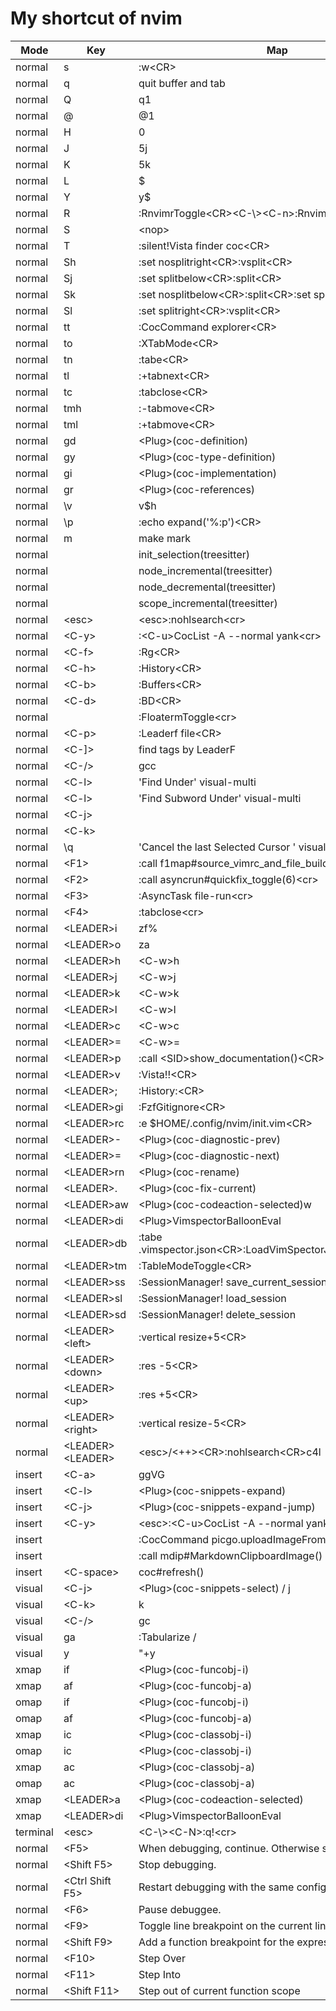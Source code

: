 # My shortcut of nvim

| Mode       | Key                  | Map                                                            |
| ---------- | -------------------- | -------------------------------------------------------------  |
| normal     | s                    | :w<CR\>                                                        |
| normal     | q                    | quit buffer and tab                                            |
| normal     | Q                    | q1                                                             |
| normal     | @                    | @1                                                             |
| normal     | H                    | 0                                                              |
| normal     | J                    | 5j                                                             |
| normal     | K                    | 5k                                                             |
| normal     | L                    | $                                                              |
| normal     | Y                    | y$                                                             |
| normal     | R                    | :RnvimrToggle<CR\><C-\\><C-n\>:RnvimrResize 0<CR\>             |
| normal     | S                    | <nop\>                                                         |
| normal     | T                    | :silent!Vista finder coc<CR\>                                  |
| normal     | Sh                   | :set nosplitright<CR\>:vsplit<CR\>                             |
| normal     | Sj                   | :set splitbelow<CR\>:split<CR\>                                |
| normal     | Sk                   | :set nosplitbelow<CR\>:split<CR\>:set splitbelow<CR\>          |
| normal     | Sl                   | :set splitright<CR\>:vsplit<CR\>                               |
| normal     | tt                   | :CocCommand explorer<CR\>                                      |
| normal     | to                   | :XTabMode<CR\>                                                 |
| normal     | tn                   | :tabe<CR\>                                                     |
| normal     | tl                   | :+tabnext<CR\>                                                 |
| normal     | tc                   | :tabclose<CR\>                                                 |
| normal     | tmh                  | :-tabmove<CR\>                                                 |
| normal     | tml                  | :+tabmove<CR\>                                                 |
| normal     | gd                   | <Plug\>(coc-definition)                                        |
| normal     | gy                   | <Plug\>(coc-type-definition)                                   |
| normal     | gi                   | <Plug\>(coc-implementation)                                    |
| normal     | gr                   | <Plug\>(coc-references)                                        |
| normal     | \v                   | v$h                                                            |
| normal     | \p                   | :echo expand('%:p')<CR\>                                       |
| normal     | m                    | make mark                                                      |
| normal     | <CR>                 | init_selection(treesitter)                                     |
| normal     | <CR>                 | node_incremental(treesitter)                                   |
| normal     | <BS>                 | node_decremental(treesitter)                                   |
| normal     | <BS>                 | scope_incremental(treesitter)                                  |
| normal     | <esc\>               | <esc\>:nohlsearch<cr\>                                         |
| normal     | <C-y\>               | :<C-u\>CocList -A --normal yank<cr\>                           |
| normal     | <C-f\>               | :Rg<CR\>                                                       |
| normal     | <C-h\>               | :History<CR\>                                                  |
| normal     | <C-b\>               | :Buffers<CR\>                                                  |
| normal     | <C-d\>               | :BD<CR\>                                                       |
| normal     | <C-t>                | :FloatermToggle<cr\>                                           |
| normal     | <C-p\>               | :Leaderf file<CR\>                                             |
| normal     | <C-]\>               | find tags by LeaderF                                           |
| normal     | <C-/\>               | gcc                                                            |
| normal     | <C-l\>               | 'Find Under' visual-multi                                      |
| normal     | <C-l\>               | 'Find Subword Under' visual-multi                              |
| normal     | <C-j\>               | <c-v>                                                          |
| normal     | <C-k\>               | <c-v>                                                          |
| normal     | \\q                  | 'Cancel the last Selected Cursor ' visual-multi                |
| normal     | <F1\>                | :call f1map#source_vimrc_and_file_build()<cr\>                 |
| normal     | <F2\>                | :call asyncrun#quickfix_toggle(6)<cr\>                         |
| normal     | <F3\>                | :AsyncTask file-run<cr\>                                       |
| normal     | <F4\>                | :tabclose<cr\>                                                 |
| normal     | <LEADER\>i           | zf%                                                            |
| normal     | <LEADER\>o           | za                                                             |
| normal     | <LEADER\>h           | <C-w\>h                                                        |
| normal     | <LEADER\>j           | <C-w\>j                                                        |
| normal     | <LEADER\>k           | <C-w\>k                                                        |
| normal     | <LEADER\>l           | <C-w\>l                                                        |
| normal     | <LEADER\>c           | <C-w\>c                                                        |
| normal     | <LEADER\>=           | <C-w\>=                                                        |
| normal     | <LEADER\>p           | :call <SID\>show_documentation()<CR\>                          |
| normal     | <LEADER\>v           | :Vista!!<CR\>                                                  |
| normal     | <LEADER\>;           | :History:<CR\>                                                 |
| normal     | <LEADER\>gi          | :FzfGitignore<CR\>                                             |
| normal     | <LEADER\>rc          | :e $HOME/.config/nvim/init.vim<CR\>                            |
| normal     | <LEADER\>-           | <Plug\>(coc-diagnostic-prev)                                   |
| normal     | <LEADER\>=           | <Plug\>(coc-diagnostic-next)                                   |
| normal     | <LEADER\>rn          | <Plug\>(coc-rename)                                            |
| normal     | <LEADER\>.           | <Plug\>(coc-fix-current)                                       |
| normal     | <LEADER\>aw          | <Plug\>(coc-codeaction-selected)w                              |
| normal     | <LEADER\>di          | <Plug\>VimspectorBalloonEval                                   |
| normal     | <LEADER\>db          | :tabe .vimspector.json<CR\>:LoadVimSpectorJsonTemplate<CR\>    |
| normal     | <LEADER\>tm          | :TableModeToggle<CR\>                                          |
| normal     | <LEADER\>ss          | :SessionManager! save_current_session<CR>                      |
| normal     | <LEADER\>sl          | :SessionManager! load_session<CR>                              |
| normal     | <LEADER\>sd          | :SessionManager! delete_session<CR>                            |
| normal     | <LEADER\><left\>     | :vertical resize+5<CR\>                                        |
| normal     | <LEADER\><down\>     | :res -5<CR\>                                                   |
| normal     | <LEADER\><up\>       | :res +5<CR\>                                                   |
| normal     | <LEADER\><right\>    | :vertical resize-5<CR\>                                        |
| normal     | <LEADER\><LEADER\>   | <esc\>/<++\><CR\>:nohlsearch<CR\>c4l                           |
| insert     | <C-a\>               | <esc>ggVG                                                      |
| insert     | <C-l\>               | <Plug\>(coc-snippets-expand)                                   |
| insert     | <C-j\>               | <Plug\>(coc-snippets-expand-jump)                              |
| insert     | <C-y\>               | <esc\>:<C-u\>CocList -A --normal yank<cr\>                     |
| insert     | <c-u>                | <esc>:CocCommand picgo.uploadImageFromClipboard<CR>            |
| insert     | <c-p>                | <esc>:call mdip#MarkdownClipboardImage()<CR>                   |
| insert     | <C-space\>           | coc#refresh()                                                  |
| visual     | <C-j\>               | <Plug\>(coc-snippets-select) / j                               |
| visual     | <C-k\>               | k                                                              |
| visual     | <C-/\>               | gc                                                             |
| visual     | ga                   | :Tabularize /                                                  |
| visual     | y                    | "+y                                                            |
| xmap       | if                   | <Plug\>(coc-funcobj-i)                                         |
| xmap       | af                   | <Plug\>(coc-funcobj-a)                                         |
| omap       | if                   | <Plug\>(coc-funcobj-i)                                         |
| omap       | af                   | <Plug\>(coc-funcobj-a)                                         |
| xmap       | ic                   | <Plug\>(coc-classobj-i)                                        |
| omap       | ic                   | <Plug\>(coc-classobj-i)                                        |
| xmap       | ac                   | <Plug\>(coc-classobj-a)                                        |
| omap       | ac                   | <Plug\>(coc-classobj-a)                                        |
| xmap       | <LEADER\>a           | <Plug\>(coc-codeaction-selected)                               |
| xmap       | <LEADER\>di          | <Plug\>VimspectorBalloonEval                                   |
| terminal   | <esc\>               | <C-\\><C-N\>:q!<cr\>                                           |
| normal     | <F5\>                | When debugging, continue. Otherwise start debugging.           |
| normal     | <Shift F5\>          | Stop debugging.                                                |
| normal     | <Ctrl Shift F5\>     | Restart debugging with the same configuration.                 |
| normal     | <F6\>                | Pause debuggee.                                                |
| normal     | <F9\>                | Toggle line breakpoint on the current line.                    |
| normal     | <Shift F9\>          | Add a function breakpoint for the expression under cursor      |
| normal     | <F10\>               | Step Over                                                      |
| normal     | <F11\>               | Step Into                                                      |
| normal     | <Shift F11\>         | Step out of current function scope                             |

